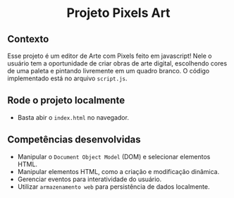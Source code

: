 # <p align="center">Projeto Pixels Art</p>

## Contexto

Esse projeto é um editor de Arte com Pixels feito em javascript! Nele o usuário tem a oportunidade de criar obras de arte digital, escolhendo cores de uma paleta e pintando livremente em um quadro branco. O código implementado está no arquivo `script.js`.

## Rode o projeto localmente

- Basta abir o `index.html` no navegador.

## Competências desenvolvidas

- Manipular o `Document Object Model` (DOM) e selecionar elementos HTML.
- Manipular elementos HTML, como a criação e modificação dinâmica.
- Gerenciar eventos para interatividade do usuário.
- Utilizar `armazenamento web` para persistência de dados localmente.

